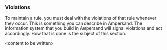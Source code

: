 ### Violations

To maintain a rule, you must deal with the violations of that rule whenever they occur. This is something you can describe in Ampersand. The information system that you build in Ampersand will signal violations and act accordingly. How that is done is the subject of this section.

&lt;content to be written&gt;

